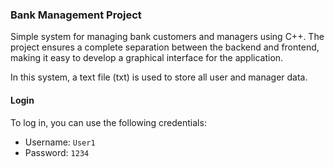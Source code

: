### Bank Management Project

Simple system for managing bank customers and managers using C++. The project ensures a complete separation between the backend and frontend, making it easy to develop a graphical interface for the application.

In this system, a text file (txt) is used to store all user and manager data.

#### Login

To log in, you can use the following credentials:
- Username: `User1`
- Password: `1234`
